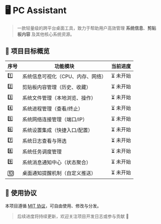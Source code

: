 # 🖥️ PC Assistant

> 一款轻量级的跨平台桌面工具，致力于帮助用户高效管理 **系统信息**、**剪贴板内容** 及其他核心系统资源。

## 🎯 项目目标概览

| 序号 | 功能模块                          | 当前进度  |
| ---- | --------------------------------- | --------- |
| 1️⃣   | 系统信息可视化（CPU、内存、网络） | ⏳ 未开始 |
| 2️⃣   | 剪贴板内容管理（历史、收藏）      | ⏳ 未开始 |
| 3️⃣   | 系统文件管理（本地浏览、操作）    | ⏳ 未开始 |
| 4️⃣   | 系统进程管理（查看/终止）         | ⏳ 未开始 |
| 5️⃣   | 系统网络连接管理（端口/IP）       | ⏳ 未开始 |
| 6️⃣   | 系统设置集成（快捷入口/配置）     | ⏳ 未开始 |
| 7️⃣   | 系统日志查看与筛选                | ⏳ 未开始 |
| 8️⃣   | 系统任务调度管理                  | ⏳ 未开始 |
| 9️⃣   | 系统消息通知中心（状态聚合）      | ⏳ 未开始 |
| 🔟   | 桌面通知提醒机制（自定义推送）    | ⏳ 未开始 |

## 📝 使用协议

本项目遵循 [MIT 协议](LICENSE)，可自由使用、修改与分发。

> 后续进度将持续更新，欢迎关注项目开发日志或参与贡献 🙌
